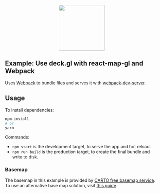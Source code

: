 <div align="center">
   <img width="150" heigth="150" src="https://webpack.js.org/assets/icon-square-big.svg" />
</div>

## Example: Use deck.gl with react-map-gl and Webpack

Uses [Webpack](https://github.com/webpack/webpack) to bundle files and serves it
with [webpack-dev-server](https://webpack.js.org/guides/development/#webpack-dev-server).

## Usage

To install dependencies:

```bash
npm install
# or
yarn
```

Commands:
* `npm start` is the development target, to serve the app and hot reload.
* `npm run build` is the production target, to create the final bundle and write to disk.

### Basemap

The basemap in this example is provided by [CARTO free basemap service](https://carto.com/basemaps). To use an alternative base map solution, visit [this guide](https://deck.gl/docs/get-started/using-with-map#using-other-basemap-services)
